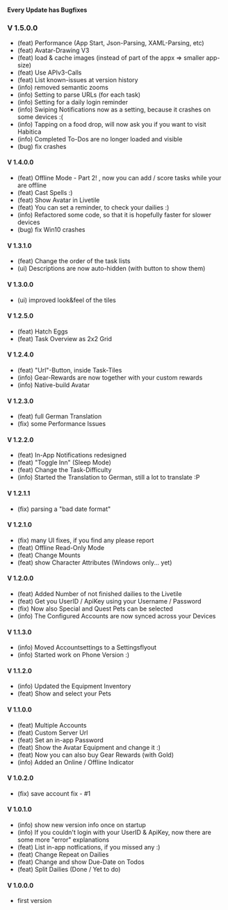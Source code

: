 #### Every Update has Bugfixes

### V 1.5.0.0
- (feat) Performance (App Start, Json-Parsing, XAML-Parsing, etc)
- (feat) Avatar-Drawing V3
- (feat) load & cache images (instead of part of the appx => smaller app-size)
- (feat) Use APIv3-Calls
- (feat) List known-issues at version history
- (info) removed semantic zooms
- (info) Setting to parse URLs (for each task)
- (info) Setting for a daily login reminder
- (info) Swiping Notifications now as a setting, because it crashes on some devices :(
- (info) Tapping on a food drop, will now ask you if you want to visit Habitica
- (info) Completed To-Dos are no longer loaded and visible 
- (bug) fix crashes

#### V 1.4.0.0
- (feat) Offline Mode - Part 2! , now you can add / score tasks while your are offline
- (feat) Cast Spells :)
- (feat) Show Avatar in Livetile
- (feat) You can set a reminder, to check your dailies :)
- (info) Refactored some code, so that it is hopefully faster for slower devices
- (bug) fix Win10 crashes

#### V 1.3.1.0
- (feat) Change the order of the task lists
- (ui) Descriptions are now auto-hidden (with button to show them)

#### V 1.3.0.0
- (ui) improved look&feel of the tiles

#### V 1.2.5.0
- (feat) Hatch Eggs
- (feat) Task Overview as 2x2 Grid 

#### V 1.2.4.0
- (feat) "Url"-Button, inside Task-Tiles
- (info) Gear-Rewards are now together with your custom rewards
- (info) Native-build Avatar

#### V 1.2.3.0
- (feat) full German Translation
- (fix) some Performance Issues

#### V 1.2.2.0
- (feat) In-App Notifications redesigned
- (feat) "Toggle Inn" (Sleep Mode)
- (feat) Change the Task-Difficulty
- (info) Started the Translation to German, still a lot to translate :P

#### V 1.2.1.1
- (fix) parsing a "bad date format" 

#### V 1.2.1.0
- (fix) many UI fixes, if you find any please report
- (feat) Offline Read-Only Mode
- (feat) Change Mounts
- (feat) show Character Attributes (Windows only... yet)

#### V 1.2.0.0
- (feat) Added Number of not finished dailies to the Livetile
- (feat) Get you UserID / ApiKey using your Username / Password
- (fix) Now also Special and Quest Pets can be selected
- (info) The Configured Accounts are now synced across your Devices

#### V 1.1.3.0
- (info) Moved Accountsettings to a Settingsflyout
- (info) Started work on Phone Version :)

#### V 1.1.2.0
- (info) Updated the Equipment Inventory
- (feat) Show and select your Pets

#### V 1.1.0.0
- (feat) Multiple Accounts
- (feat) Custom Server Url
- (feat) Set an in-app Password
- (feat) Show the Avatar Equipment and change it :)
- (feat) Now you can also buy Gear Rewards (with Gold)
- (info) Added an Online / Offline Indicator

#### V 1.0.2.0
- (fix) save account fix - #1

#### V 1.0.1.0
- (info) show new version info once on startup
- (info) If you couldn't login with your UserID & ApiKey, now there are some more "error" explanations
- (feat) List in-app notfications, if you missed any :)
- (feat) Change Repeat on Dailies
- (feat) Change and show Due-Date on Todos
- (feat) Split Dailies (Done / Yet to do)

#### V 1.0.0.0
- first version